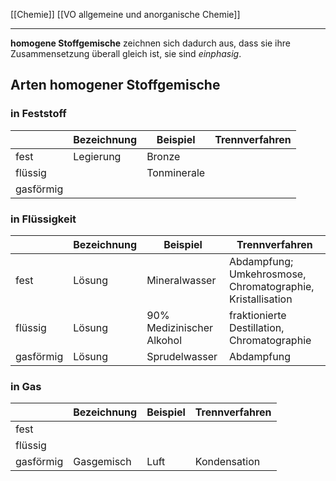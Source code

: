 [[Chemie]] [[VO allgemeine und anorganische Chemie]] 

---

**homogene Stoffgemische** zeichnen sich dadurch aus, dass sie ihre Zusammensetzung überall gleich ist, sie sind *einphasig*.

## Arten homogener Stoffgemische

### in Feststoff

|           | Bezeichnung | Beispiel    | Trennverfahren |
| --------- | ----------- | ----------- | -------------- |
| fest      | Legierung   | Bronze      |                |
| flüssig   |             | Tonminerale |                |
| gasförmig |             |             |                |

### in Flüssigkeit

|           | Bezeichnung | Beispiel                  | Trennverfahren             |
| --------- | ----------- | ------------------------- | -------------------------- |
| fest      | Lösung      | Mineralwasser             | Abdampfung; Umkehrosmose, Chromatographie, Kristallisation |
| flüssig   | Lösung      | 90% Medizinischer Alkohol | fraktionierte Destillation, Chromatographie |
| gasförmig | Lösung      | Sprudelwasser             | Abdampfung                 |

### in Gas

|           | Bezeichnung | Beispiel | Trennverfahren |
| --------- | ----------- | -------- | -------------- |
| fest      |             |          |                |
| flüssig   |             |          |                |
| gasförmig | Gasgemisch  | Luft     | Kondensation   |

